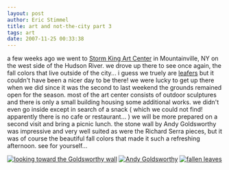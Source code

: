 ```yaml
---
layout: post
author: Eric Stimmel
title: art and not-the-city part 3
tags: art
date: 2007-11-25 00:33:38
--- 
```



a few weeks ago we went to [Storm King Art Center][] in Mountainville, NY on the west side of the Hudson River. we drove up there to see once again, the fall colors that live outside of the city... i guess we truely are [leafers][] but it couldn't have been a nicer day to be there! we were lucky to get up there when we did since it was the second to last weekend the grounds remained open for the season. most of the art center consists of outdoor sculptures and there is only a small building housing some additional works. we didn't even go inside except in search of a snack ( which we could not find! apparently there is no cafe or restaurant... ) we will be more prepared on a second visit and bring a picnic lunch. the stone wall by Andy Goldsworthy was impressive and very well suited as were the Richard Serra pieces, but it was of course the beautiful fall colors that made it such a refreshing afternoon. see for yourself... 

[![looking toward the Goldsworthy wall][]][1] [![Andy Goldsworthy][]][2] [![fallen leaves][]][3]

  [Storm King Art Center]: http://stormking.org/
  [leafers]: http://www.urbandictionary.com/define.php?term=Leafer
  [looking toward the Goldsworthy wall]: http://farm3.static.flickr.com/2002/2060828703_b14e8f4658_m.jpg
  [1]: http://www.flickr.com/photos/estimmel/2060828703/ "looking toward the Goldsworthy wall by estimmel, on Flickr"
  [Andy Goldsworthy]: http://farm3.static.flickr.com/2332/2060827667_cb656837af_m.jpg
  [2]: http://www.flickr.com/photos/estimmel/2060827667/ "Andy Goldsworthy by estimmel, on Flickr"
  [fallen leaves]: http://farm3.static.flickr.com/2026/2061610266_0ab6dd4211_m.jpg
  [3]: http://www.flickr.com/photos/estimmel/2061610266/ "fallen leaves by estimmel, on Flickr"

